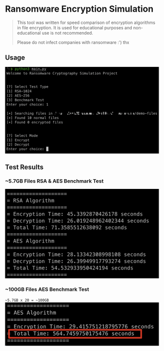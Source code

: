 # Ransomware Encryption Simulation

> This tool was written for speed comparison of encryption algorithms in file encryption.
> It is used for educational purposes and non-educational use is not recommended.
>
> Please do not infect companies with ransomware :') thx

## Usage

![Usage](img/usage.png)

## Test Results

### ~5.7GB Files RSA & AES Benchmark Test

![5.7GB Files Benchmark Test](img/benchmark-5.7GB.png)

### ~100GB Files AES Benchmark Test

`~5.7GB x 20 = ~100GB`
![100GB Files Benchmark Test](img/benchmark-100GB.png)
